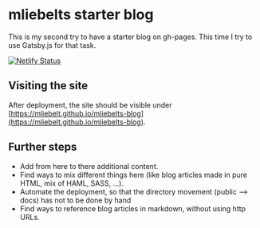 # mliebelts starter blog

This is my second try to have a starter blog on gh-pages. This time I try to use Gatsby.js for that task.

[![Netlify Status](https://api.netlify.com/api/v1/badges/dea93ea7-a2ac-4b83-aea7-bf5c50892ef1/deploy-status)](https://app.netlify.com/sites/mliebelts-blog/deploys)

## Visiting the site

After deployment, the site should be visible under [https://mliebelt.github.io/mliebelts-blog](https://mliebelt.github.io/mliebelts-blog).

## Further steps

* Add from here to there additional content.
* Find ways to mix different things here (like blog articles made in pure HTML, mix of HAML, SASS, ...).
* Automate the deployment, so that the directory movement (public --> docs) has not to be done by hand
* Find ways to reference blog articles in markdown, without using http URLs.
